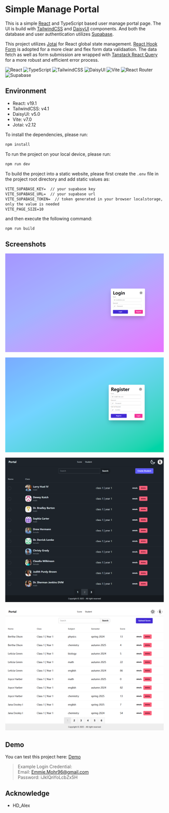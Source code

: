 # Simple Manage Portal

This is a simple [React](https://react.dev/) and TypeScript based user manage portal page. The UI is build with [TailwindCSS](https://tailwindcss.com/) and [DaisyUI](https://daisyui.com/) components. And both the database and user authentication utilizes [Supabase](https://supabase.com/).

This project utilizes [Jotai](https://jotai.org/) for React global state management. [React Hook Form](https://react-hook-form.com/) is adopted for a more clear and flex form data validaation. The data fetch as well as form submission are wrapped with [Tanstack React Query](https://tanstack.com/query) for a more robust and efficient error process.

<p>

<img alt="React" src="https://img.shields.io/badge/-React-45b8d8?style=flat-square&logo=react&logoColor=white" />
<img alt="TypeScript" src="https://img.shields.io/badge/-TypeScript-3178c6?style=flat-square&logo=typescript&logoColor=white" />
<img alt="TailwindCSS" src="https://img.shields.io/badge/-TailwindCSS-06B6D4?style=flat-square&logo=tailwindcss&logoColor=white" />
<img alt="DaisyUI" src="https://img.shields.io/badge/-DaisyUI-1AD1A5?style=flat-square&logo=daisyui&logoColor=white" />
<img alt="Vite" src="https://img.shields.io/badge/-Vite-646cff?style=flat-square&logo=vite&logoColor=white" />
<img alt="React Router" src="https://img.shields.io/badge/-ReactRouter-ca4245?style=flat-square&logo=reactrouter&logoColor=white" />
<img alt="Supabase" src="https://img.shields.io/badge/-Supabase-3fcf8e?style=flat-square&logo=supabase&logoColor=white" />
</p>

## Environment

-   React: v19.1
-   TailwindCSS: v4.1
-   DaisyUI: v5.0
-   Vite: v7.0
-   Jotai: v2.12

To install the dependencies, please run:

```sh
npm install
```

To run the project on your local device, please run:

```sh
npm run dev
```

To build the project into a static website, please first create the `.env` file in the project root directory and add static values as:

```
VITE_SUPABASE_KEY=  // your supabase key
VITE_SUPABASE_URL=  // your supabase url
VITE_SUPABASE_TOKEN=  // token generated in your browser localstorage, only the value is needed
VITE_PAGE_SIZE=10
```

and then execute the following command:

```sh
npm run build
```

## Screenshots

![](./screenshots/Login.png)

![](./screenshots/Register.png)

![](./screenshots/Portal1.png)

![](./screenshots/Portal2.png)

## Demo

You can test this project here: [Demo](https://leafy-lolly-c81e09.netlify.app)

> Example Login Credential:  
> Email: Emmie.Mohr96@gmail.com  
> Password: iJkIQnYoLcbZx5H

## Acknowledge

-   HD_Alex
